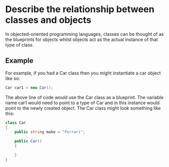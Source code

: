 # Describe the relationship between classes and objects

In objected-oriented programming languages, classes can be thought of as the blueprints for objects whilst objects act as the actual instance of that type of class.

## Example

For example, if you had a Car class then you might instantiate a car object like so:

```csharp
Car car1 = new Car();
```

The above line of code would use the Car class as a blueprint. The variable name car1 would need to point to a type of Car and in this instance would point to the newly created object. The Car class might look something like this:

```csharp
class Car
{
	public string make = "Ferrari";

	public Car()
	{

	}
}
